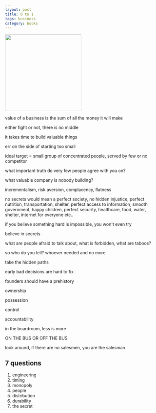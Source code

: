 ```yaml
---
layout: post
title: 0 to 1  
tags: business
category: books 
---
```


<img height="250"  src="https://i.gr-assets.com/images/S/compressed.photo.goodreads.com/books/1414347376l/18050143.jpg" /> 

value of a business is the sum of all the money it will make 

either fight or not, there is no middle

it takes time to build valuable things

err on the side of starting too small

ideal target = small group of concentrated people, served by few or no competitor 

what important truth do very few people agree with you on?

what valuable company is nobody building?

incrementalism, risk aversion, complacency, flatness

no secrets would mean a perfect society, no hidden injustice, perfect nutrition, transportation, shelter, perfect access to information, smooth government, happy children, perfect security, healthcare, food, water, shelter, internet for everyone etc..

if you believe something hard is impossible, you won't even try

believe in secrets

what are people afraid to talk about, what is forbidden, what are taboos?

so who do you tell? whoever needed and no more

take the hidden paths 

early bad decisions are hard to fix
 
founders should have a prehistory 

ownership 

possession 

control 

accountability 

in the boardroom, less is more

ON THE BUS OR OFF THE BUS 

look around, if there are no salesmen, you are the salesman 

## 7 questions

1. engineering
2. timing
3. monopoly
4. people
5. distribution
6. durability
7. the secret  

